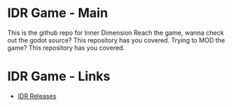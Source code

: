 # IDR Game - Main
This is the github repo for Inner Dimension Reach the game, wanna check out the godot source? This repository has you covered. Trying to MOD the game? This repository has you covered.

# IDR Game - Links
- [IDR Releases](https://github.com/IdealistCat/IDR_Crap/releases)
